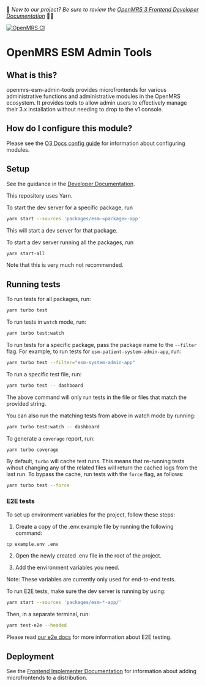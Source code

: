 :wave:	*New to our project? Be sure to review the [OpenMRS 3 Frontend Developer Documentation](https://om.rs/o3docs/#/)* :teacher:

[![OpenMRS CI](https://github.com/openmrs/openmrs-esm-admin-tools/actions/workflows/ci.yml/badge.svg)](https://github.com/openmrs/openmrs-esm-admin-tools/actions/workflows/ci.yml)

# OpenMRS ESM Admin Tools

## What is this?

openmrs-esm-admin-tools provides microfrontends for various administrative functions and administrative modules in the OpenMRS ecosystem. It provides tools to allow admin users to effectively manage their 3.x installation without needing to drop to the v1 console.

## How do I configure this module?
 
Please see the [O3 Docs config guide](https://o3-docs.openmrs.org/docs/configure-o3/overview#configuring-individual-frontend-modules) for information about configuring modules.

## Setup

See the guidance in the [Developer Documentation](https://o3-docs.openmrs.org/docs/prerequisite-knowledge).

This repository uses Yarn.

To start the dev server for a specific package, run

```bash
yarn start --sources 'packages/esm-<package>-app'
```

This will start a dev server for that package.

To start a dev server running all the packages, run

```bash
yarn start-all
```

Note that this is very much not recommended.

## Running tests

To run tests for all packages, run:

```bash
yarn turbo test
```

To run tests in `watch` mode, run:

```bash
yarn turbo test:watch
```

To run tests for a specific package, pass the package name to the `--filter` flag. For example, to run tests for `esm-patient-system-admin-app`, run:

```bash
yarn turbo test --filter="esm-system-admin-app"
```

To run a specific test file, run:

```bash
yarn turbo test -- dashboard
```

The above command will only run tests in the file or files that match the provided string.

You can also run the matching tests from above in watch mode by running:

```bash
yarn turbo test:watch -- dashboard
```

To generate a `coverage` report, run:

```bash
yarn turbo coverage
```

By default, `turbo` will cache test runs. This means that re-running tests wihout changing any of the related files will return the cached logs from the last run. To bypass the cache, run tests with the `force` flag, as follows:

```bash
yarn turbo test --force
```

### E2E tests

To set up environment variables for the project, follow these steps:

1. Create a copy of the .env.example file by running the following command:

  ```bash
  cp example.env .env
  ```
  
2. Open the newly created .env file in the root of the project.

3. Add the environment variables you need.

Note: These variables are currently only used for end-to-end tests.

To run E2E tests, make sure the dev server is running by using:

```sh
yarn start --sources 'packages/esm-*-app/'
```

Then, in a separate terminal, run:

```sh
yarn test-e2e --headed
```

Please read [our e2e docs](e2e/README.md) for more information about E2E testing.

## Deployment

See the
[Frontend Implementer Documentation](https://wiki.openmrs.org/display/projects/Frontend+3.0+Documentation+for+Implementers) for information about adding microfrontends to a distribution.

